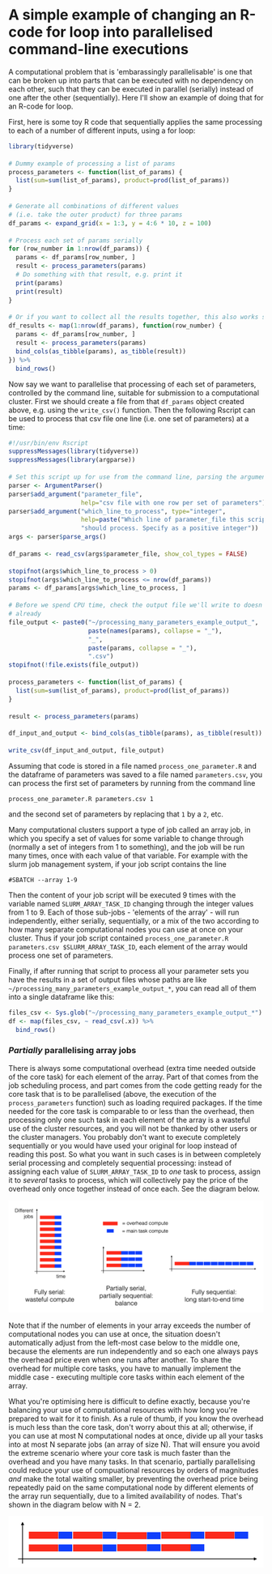 # A simple example of changing an R-code for loop into parallelised command-line executions

A computational problem that is 'embarassingly parallelisable' is one that can be broken up into parts that can be executed with no dependency on each other, such that they can be executed in parallel (serially) instead of one after the other (sequentially).
Here I'll show an example of doing that for an R-code for loop.

First, here is some toy R code that sequentially applies the same processing to each of a number of different inputs, using a for loop:
```r
library(tidyverse)

# Dummy example of processing a list of params
process_parameters <- function(list_of_params) {
  list(sum=sum(list_of_params), product=prod(list_of_params))
}

# Generate all combinations of different values
# (i.e. take the outer product) for three params 
df_params <- expand_grid(x = 1:3, y = 4:6 * 10, z = 100)

# Process each set of params serially
for (row_number in 1:nrow(df_params)) {
  params <- df_params[row_number, ]
  result <- process_parameters(params)
  # Do something with that result, e.g. print it
  print(params)
  print(result)
}

# Or if you want to collect all the results together, this also works sequentially
df_results <- map(1:nrow(df_params), function(row_number) {
  params <- df_params[row_number, ]
  result <- process_parameters(params)
  bind_cols(as_tibble(params), as_tibble(result))
}) %>%
  bind_rows()
```

Now say we want to parallelise that processing of each set of parameters, controlled by the command line, suitable for submission to a computational cluster.
First we should create a file from that `df_params` object created above, e.g. using the `write_csv()` function.
Then the following Rscript can be used to process that csv file one line (i.e. one set of parameters) at a time:

```r
#!/usr/bin/env Rscript 
suppressMessages(library(tidyverse))
suppressMessages(library(argparse))

# Set this script up for use from the command line, parsing the arguments
parser <- ArgumentParser()
parser$add_argument("parameter_file",
                    help="csv file with one row per set of parameters")
parser$add_argument("which_line_to_process", type="integer",
                    help=paste("Which line of parameter_file this script",
                    "should process. Specify as a positive integer"))
args <- parser$parse_args()

df_params <- read_csv(args$parameter_file, show_col_types = FALSE)

stopifnot(args$which_line_to_process > 0)
stopifnot(args$which_line_to_process <= nrow(df_params))
params <- df_params[args$which_line_to_process, ]

# Before we spend CPU time, check the output file we'll write to doesn't exist
# already
file_output <- paste0("~/processing_many_parameters_example_output_",
                      paste(names(params), collapse = "_"),
                      "_",
                      paste(params, collapse = "_"),
                      ".csv")
stopifnot(!file.exists(file_output))

process_parameters <- function(list_of_params) {
  list(sum=sum(list_of_params), product=prod(list_of_params))
}

result <- process_parameters(params)

df_input_and_output <- bind_cols(as_tibble(params), as_tibble(result))

write_csv(df_input_and_output, file_output)
```
Assuming that code is stored in a file named `process_one_parameter.R` and the dataframe of parameters was saved to a file named `parameters.csv`, you can process the first set of parameters by running from the command line
```shell
process_one_parameter.R parameters.csv 1
```
and the second set of parameters by replacing that `1` by a `2`, etc.

Many computational clusters support a type of job called an array job, in which you specify a set of values for some variable to change through (normally a set of integers from 1 to something), and the job will be run many times, once with each value of that variable.
For example with the slurm job management system, if your job script contains the line
```
#SBATCH --array 1-9
```
Then the content of your job script will be executed 9 times with the variable named `SLURM_ARRAY_TASK_ID` changing through the integer values from 1 to 9.
Each of those sub-jobs - 'elements of the array' - will run independently, either serially, sequentially, or a mix of the two according to how many separate computational nodes you can use at once on your cluster.
Thus if your job script contained `process_one_parameter.R parameters.csv $SLURM_ARRAY_TASK_ID`, each element of the array would process one set of parameters.

Finally, if after running that script to process all your parameter sets you have the results in a set of output files whose paths are like `~/processing_many_parameters_example_output_*`, you can read all of them into a single dataframe like this:
```r
files_csv <- Sys.glob("~/processing_many_parameters_example_output_*")
df <- map(files_csv, ~ read_csv(.x)) %>% 
  bind_rows()
```

### _Partially_ parallelising array jobs

There is always some computational overhead (extra time needed outside of the core task) for each element of the array. 
Part of that comes from the job scheduling process, and part comes from the code getting ready for the core task that is to be parallelised (above, the execution of the `process_parameters` function) such as loading required packages.
If the time needed for the core task is comparable to or less than the overhead, then processing only one such task in each element of the array is a wasteful use of the cluster resources, and you will not be thanked by other users or the cluster managers.
You probably don't want to execute completely sequentially or you would have used your original for loop instead of reading this post.
So what you want in such cases is in between completely serial processing and completely sequential processing: instead of assigning each value of `SLURM_ARRAY_TASK_ID` to _one_ task to process, assign it to _several_ tasks to process, which will collectively pay the price of the overhead only once together instead of once each.
See the diagram below.

![](partially_serial_partially_sequential_parallelisation_diagram.png)

Note that if the number of elements in your array exceeds the number of computational nodes you can use at once, the situation doesn't automatically adjust from the left-most case below to the middle one, because the elements are run independently and so each one always pays the overhead price even when one runs after another.
To share the overhead for multiple core tasks, you have to manually implement the middle case - executing multiple core tasks within each element of the array.

What you're optimising here is difficult to define exactly, because you're balancing your use of computational resources with how long you're prepared to wait for it to finish.
As a rule of thumb, if you know the overhead is much less than the core task, don't worry about this at all; otherwise, if you can use at most N computational nodes at once, divide up all your tasks into at most N separate jobs (an array of size N).
That will ensure you avoid the extreme scenario where your core task is much faster than the overhead and you have many tasks.
In that scenario, partially parallelising could reduce your use of compuational resources by orders of magnitudes _and_ make the total waiting smaller, by preventing the overhead price being repeatedly paid on the same computational node by different elements of the array run sequentially, due to a limited availability of nodes.
That's shown in the diagram below with N = 2.

![](partially_serial_partially_sequential_parallelisation_diagram_2.png)
